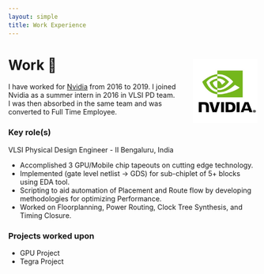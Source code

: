```yaml
---
layout: simple
title: Work Experience
---
```


<style>
.hero-body .column {
	margin-bottom: 180px;
}

.hero-body .tagline {
	font-size: 18px;
	margin-top: 5px;
}

#self-photo {
	margin-top: 30px;
	margin-left: 30px;
	border-radius: 0%;
	width: 130px;
}
</style>

<img id="self-photo" src="/nvidia.jpg" align="right">

# Work 🏦  
I have worked for [Nvidia](https://www.nvidia.com/en-us/) from 2016 to 2019. I joined Nvidia as a summer intern in 2016 in VLSI PD team. I was then absorbed in the same team and was converted to Full Time Employee. 


### Key role(s)
VLSI Physical Design Engineer - II Bengaluru, India
- Accomplished 3 GPU/Mobile chip tapeouts on cutting edge technology.
- Implemented (gate level netlist -> GDS) for sub-chiplet of 5+ blocks using EDA tool.
- Scripting to aid automation of Placement and Route flow by developing methodologies for optimizing Performance.
- Worked on Floorplanning, Power Routing, Clock Tree Synthesis, and Timing Closure.

### Projects worked upon
- GPU Project 
- Tegra Project 
